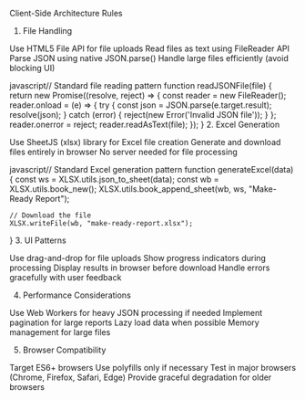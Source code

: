 Client-Side Architecture Rules
1. File Handling

Use HTML5 File API for file uploads
Read files as text using FileReader API
Parse JSON using native JSON.parse()
Handle large files efficiently (avoid blocking UI)

javascript// Standard file reading pattern
function readJSONFile(file) {
    return new Promise((resolve, reject) => {
        const reader = new FileReader();
        reader.onload = (e) => {
            try {
                const json = JSON.parse(e.target.result);
                resolve(json);
            } catch (error) {
                reject(new Error('Invalid JSON file'));
            }
        };
        reader.onerror = reject;
        reader.readAsText(file);
    });
}
2. Excel Generation

Use SheetJS (xlsx) library for Excel file creation
Generate and download files entirely in browser
No server needed for file processing

javascript// Standard Excel generation pattern
function generateExcel(data) {
    const ws = XLSX.utils.json_to_sheet(data);
    const wb = XLSX.utils.book_new();
    XLSX.utils.book_append_sheet(wb, ws, "Make-Ready Report");
    
    // Download the file
    XLSX.writeFile(wb, "make-ready-report.xlsx");
}
3. UI Patterns

Use drag-and-drop for file uploads
Show progress indicators during processing
Display results in browser before download
Handle errors gracefully with user feedback

4. Performance Considerations

Use Web Workers for heavy JSON processing if needed
Implement pagination for large reports
Lazy load data when possible
Memory management for large files

5. Browser Compatibility

Target ES6+ browsers
Use polyfills only if necessary
Test in major browsers (Chrome, Firefox, Safari, Edge)
Provide graceful degradation for older browsers
